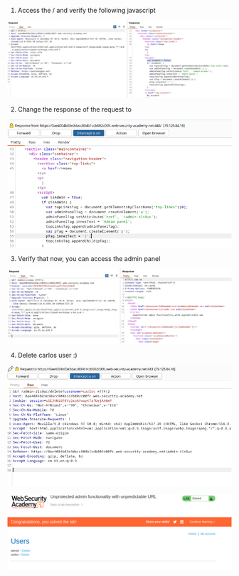 
1. Access the / and verify the following javascript

![](/static/img/Pasted_image_20231119164426.png)

2. Change the response of the request to 

![](/static/img/Pasted_image_20231119164552.png)

3. Verify that now, you can access the admin panel

![](/static/img/Pasted_image_20231119164638.png)

4. Delete carlos user :)

![](/static/img/Pasted_image_20231119164700.png)

![](/static/img/Pasted_image_20231119164715.png)
